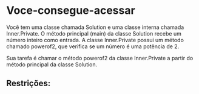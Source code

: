 # Voce-consegue-acessar

Você tem uma classe chamada Solution e uma classe interna chamada Inner.Private. O método principal (main) da classe Solution recebe um número inteiro como entrada. A classe Inner.Private possui um método chamado powerof2, que verifica se um número é uma potência de 2.

Sua tarefa é chamar o método powerof2 da classe Inner.Private a partir do método principal da classe Solution.

## Restrições:
